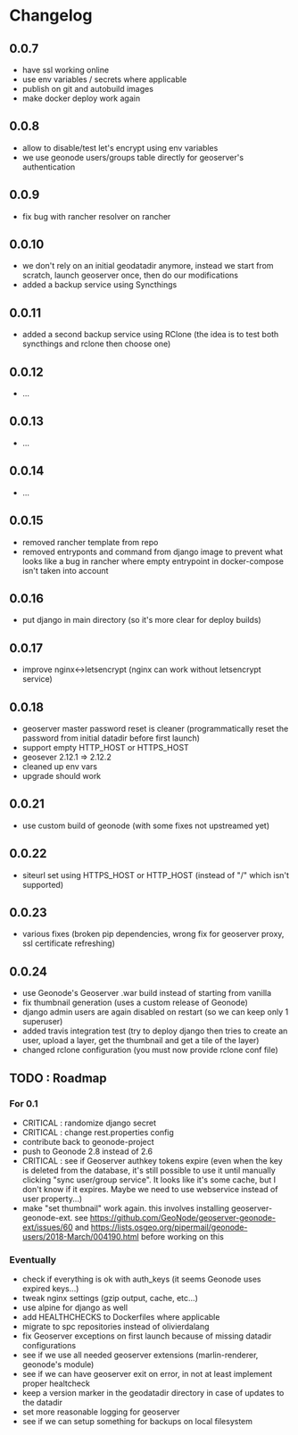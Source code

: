 # Changelog


## 0.0.7

- have ssl working online
- use env variables / secrets where applicable
- publish on git and autobuild images
- make docker deploy work again

## 0.0.8

- allow to disable/test let's encrypt using env variables
- we use geonode users/groups table directly for geoserver's authentication

## 0.0.9

- fix bug with rancher resolver on rancher

## 0.0.10

- we don't rely on an initial geodatadir anymore, instead we start from scratch, launch geoserver once, then do our modifications
- added a backup service using Syncthings

## 0.0.11

- added a second backup service using RClone (the idea is to test both syncthings and rclone then choose one)

## 0.0.12

- ...

## 0.0.13

- ...

## 0.0.14

- ...

## 0.0.15

- removed rancher template from repo
- removed entryponts and command from django image to prevent what looks like a bug in rancher where empty entrypoint in docker-compose isn't taken into account

## 0.0.16

- put django in main directory (so it's more clear for deploy builds)

## 0.0.17

- improve nginx<->letsencrypt (nginx can work without letsencrypt service)

## 0.0.18

- geoserver master password reset is cleaner (programmatically reset the password from initial datadir before first launch)
- support empty HTTP_HOST or HTTPS_HOST
- geosever 2.12.1 => 2.12.2
- cleaned up env vars
- upgrade should work

## 0.0.21

- use custom build of geonode (with some fixes not upstreamed yet)

## 0.0.22

- siteurl set using HTTPS_HOST or HTTP_HOST (instead of "/" which isn't supported)

## 0.0.23

- various fixes (broken pip dependencies, wrong fix for geoserver proxy, ssl certificate refreshing)

## 0.0.24

- use Geonode's Geoserver .war build instead of starting from vanilla
- fix thumbnail generation (uses a custom release of Geonode)
- django admin users are again disabled on restart (so we can keep only 1 superuser)
- added travis integration test (try to deploy django then tries to create an user, upload a layer, get the thumbnail and get a tile of the layer)
- changed rclone configuration (you must now provide rclone conf file)

## TODO : Roadmap

### For 0.1

- CRITICAL : randomize django secret
- CRITICAL : change rest.properties config
- contribute back to geonode-project
- push to Geonode 2.8 instead of 2.6
- CRITICAL : see if Geoserver authkey tokens expire (even when the key is deleted from the database, it's still possible to use it until manually clicking "sync user/group service". It looks like it's some cache, but I don't know if it expires. Maybe we need to use webservice instead of user property...)
- make "set thumbnail" work again. this involves installing geoserver-geonode-ext. see https://github.com/GeoNode/geoserver-geonode-ext/issues/60 and https://lists.osgeo.org/pipermail/geonode-users/2018-March/004190.html before working on this

### Eventually

- check if everything is ok with auth_keys (it seems Geonode uses expired keys...)
- tweak nginx settings (gzip output, cache, etc...)
- use alpine for django as well
- add HEALTHCHECKS to Dockerfiles where applicable
- migrate to spc repositories instead of olivierdalang
- fix Geoserver exceptions on first launch because of missing datadir configurations
- see if we use all needed geoserver extensions (marlin-renderer, geonode's module)
- see if we can have geoserver exit on error, in not at least implement proper healtcheck
- keep a version marker in the geodatadir directory in case of updates to the datadir
- set more reasonable logging for geoserver
- see if we can setup something for backups on local filesystem
